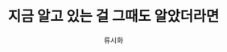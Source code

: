 ---
title: 지금 알고 있는 걸 그때도 알았더라면
author: 류시화 
category: book
coverUrl: http://image.kyobobook.co.kr/images/book/large/331/l9788970638331.jpg
---